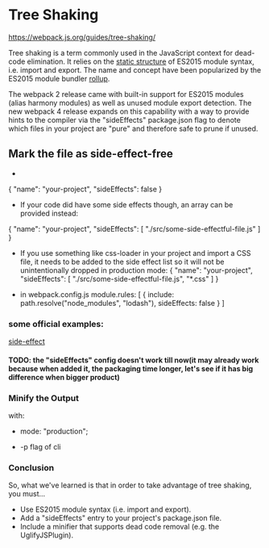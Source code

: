 # Tree Shaking

https://webpack.js.org/guides/tree-shaking/

Tree shaking is a term commonly used in the JavaScript context for dead-code elimination. It relies on the [static structure](http://exploringjs.com/es6/ch_modules.html#static-module-structure) of ES2015 module syntax, i.e. import and export. The name and concept have been popularized by the ES2015 module bundler [rollup](https://github.com/rollup/rollup).

The webpack 2 release came with built-in support for ES2015 modules (alias harmony modules) as well as unused module export detection. The new webpack 4 release expands on this capability with a way to provide hints to the compiler via the "sideEffects" package.json flag to denote which files in your project are "pure" and therefore safe to prune if unused.

## Mark the file as side-effect-free
* 
{
  "name": "your-project",
  "sideEffects": false
}

* If your code did have some side effects though, an array can be provided instead:

{
  "name": "your-project",
  "sideEffects": [
    "./src/some-side-effectful-file.js"
  ]
}

* If you use something like css-loader in your project and import a CSS file, it needs to be added to the side effect list so it will not be unintentionally dropped in production mode:
{
  "name": "your-project",
  "sideEffects": [
    "./src/some-side-effectful-file.js",
    "*.css"
  ]
}

* in webpack.config.js
module.rules: [
  {
    include: path.resolve("node_modules", "lodash"),
    sideEffects: false
  }
]

### some official examples:
[side-effect](https://github.com/webpack/webpack/tree/master/examples/side-effects)

#### TODO: the "sideEffects" config doesn't work till now(it may already work because when added it, the packaging time longer, let's see if it has big difference when bigger product)


### Minify the Output
with: 
* mode: "production";

* -p flag of cli


### Conclusion
So, what we've learned is that in order to take advantage of tree shaking, you must...

* Use ES2015 module syntax (i.e. import and export).
* Add a "sideEffects" entry to your project's package.json file.
* Include a minifier that supports dead code removal (e.g. the UglifyJSPlugin).